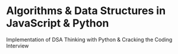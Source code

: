 # Algorithms & Data Structures in JavaScript & Python
Implementation of DSA Thinking with Python &amp; Cracking the Coding Interview
